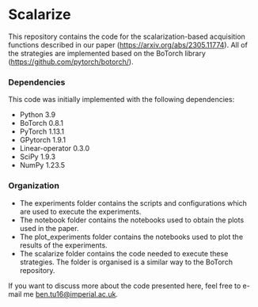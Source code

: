 # Scalarize

This repository contains the code for the scalarization-based acquisition functions described in our paper (https://arxiv.org/abs/2305.11774). All of the strategies are implemented based on the BoTorch library (https://github.com/pytorch/botorch/). 

### Dependencies
This code was initially implemented with the following dependencies:

- Python 3.9
- BoTorch 0.8.1
- PyTorch 1.13.1
- GPytorch 1.9.1
- Linear-operator 0.3.0
- SciPy 1.9.3
- NumPy 1.23.5

### Organization

- The experiments folder contains the scripts and configurations which are used to execute the experiments. 
- The notebook folder contains the notebooks used to obtain the plots used in the paper.
- The plot_experiments folder contains the notebooks used to plot the results of the experiments.
- The scalarize folder contains the code needed to execute these strategies. The folder is organised is a similar way to the BoTorch repository.

If you want to discuss more about the code presented here, feel free to e-mail me ben.tu16@imperial.ac.uk.
